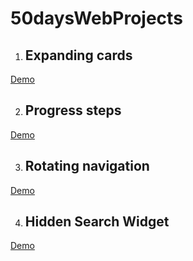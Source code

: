 # 50daysWebProjects

1. ## Expanding cards
[Demo](https://haolzz.github.io/50daysWebProjects/01_expanding_cards/)

2. ## Progress steps
[Demo](https://haolzz.github.io/50daysWebProjects/02_progress_steps/)

3. ## Rotating navigation
[Demo](https://haolzz.github.io/50daysWebProjects/03_rotating_navigation/)

4. ## Hidden Search Widget
[Demo](https://haolzz.github.io/50daysWebProjects/04_hidden_search_widget/)